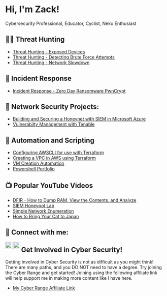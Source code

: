 # Hi, I'm Zack!  
Cybersecurity Professional, Educator, Cyclist, Neko Enthusiast

## 🕵️‍♂️ Threat Hunting
- [Threat Hunting - Exposed Devices](https://github.com/zacharywilliams05/Threat-Hunt-Exposed-Devices)
- [Threat Hunting - Detecting Brute Force Attempts](https://github.com/zacharywilliams05/Threat-Hunt-Detecting-Brute-Force-Attempts)
- [Threat Hunting - Network Slowdown](https://github.com/zacharywilliams05/Threat-Hunting-Network-Slowdown)

## 🚨 Incident Response
- [Incident Response - Zero Day Ransomware PwnCrypt](https://github.com/zacharywilliams05/Zero-Day-Ransomware-PwnCrypt-Outbreak)
  
## 🔧 Network Security Projects:
- [Building and Securing a Honeynet with SIEM in Microsoft Azure](https://github.com/zacharywilliams05/Azure-SOC-Honeynet-with-Live-Traffic)
- [Vulnerabilty Management with Tenable](https://github.com/zacharywilliams05/Vulnerabilty-Management-with-Tenable)

## 🤖 Automation and Scripting
- [Configuring AWSCLI for use with Terraform](https://github.com/zacharywilliams05/Configure-AWSCLI-Terraform)
- [Creating a VPC in AWS using Terraform](https://github.com/zacharywilliams05/VPC-AWS-Using-Terraform)
- [VM Creation Automation](https://github.com/zacharywilliams05/Cyber-Range-VM-Creation-Automation)
- [Powershell Portfolio](https://github.com/zacharywilliams05/portfoliowork/tree/master/Powershell)

## 📺 Popular YouTube Videos
- [DFIR - How to Dump RAM, View the Contents, and Analyze](https://youtu.be/W144HHUbkRo?si=V2Gnmue9dGD8brg2)
- [SIEM Honeypot Lab](https://youtu.be/aY83kwrInZc?si=QZ7vDR3v-uchgeMt)
- [Simple Network Enumeration](https://youtu.be/vLh2HTqRL6M?si=59k995YqfXs8fc4C)
- [How to Bring Your Cat to Japan](https://youtu.be/PmfuLUumfMU?si=rHWz78J5dkBGsp7r)

## 🤳 Connect with me:
[<img align="left" alt="JoshMadakor | YouTube" width="22px" src="https://cdn.jsdelivr.net/npm/simple-icons@v3/icons/youtube.svg" />][youtube]
[<img align="left" alt="JoshMadakor | LinkedIn" width="22px" src="https://cdn.jsdelivr.net/npm/simple-icons@v3/icons/linkedin.svg" />][linkedin]

[youtube]: https://www.youtube.com/@Z-life-online
[linkedin]: https://www.linkedin.com/in/zacharywilliams05/

## Get Involved in Cyber Security!
Getting involved in Cyber Security is not as difficult as you might think! There are many paths, and you DO NOT need to have a degree. Try joining the Cyber Range and get started! Joining using the following affiliate link will help support me in making more content like I have here.
- [My Cyber Range Affiliate Link](https://www.skool.com/cyber-range/about?ref=ec801a99c6894a5c9acf0c8ff1280007)
